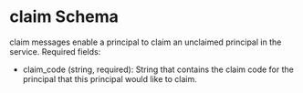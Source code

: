 # claim Schema

claim messages enable a principal to claim an unclaimed principal in the service. Required fields:

* claim_code (string, required): String that contains the claim code for the principal that this principal would like to claim.